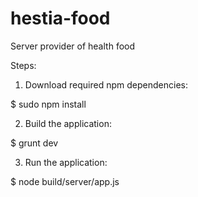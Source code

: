 # hestia-food
Server provider of health food

Steps:

1. Download required npm dependencies:

  $ sudo npm install

2. Build the application:

  $ grunt dev

3. Run the application:

  $ node build/server/app.js
